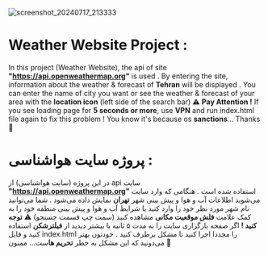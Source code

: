 ![screenshot_20240717_213333](https://github.com/user-attachments/assets/4ced3fd7-6253-41a9-8e82-9fbbaafd37c4)

# Weather Website Project :

In this project (Weather Website), the api of site **"https://api.openweathermap.org"** is used .
By entering the site, information about the weather & forecast of **Tehran** will be displayed .
You can enter the name of city you want or see the weather & forecast of your area with the **location icon** (left side of the search bar)
⚠️ **Pay Attention !**
If you see loading page for **5 seconds or more**, use **VPN** and run index.html file again to fix this problem ! You know it's because os **sanctions**...
Thanks 🌷

# پروژه سایت هواشناسی :

در این پروژه (سایت هواشناسی) از api سایت **"https://api.openweathermap.org"** استفاده شده است .
هنگامی که وارد سایت می‌شوید اطلاعات آب و هوا و پیش بینی شهر **تهران** نمایش داده می‌شود .
شما می‌توانید نام شهر مورد نظر خود را وارد کنید یا شرایط آب و هوا و پیش بینی منطقه خود را به کمک علامت **فلش موقعیت مکانی** مشاهده کنید (سمت چپ قسمت جستجو)
⚠️ **توجه کنید !**
اگر صفحه بارگزاری سایت را به مدت ۵ ثانیه یا بیشتر دیدید از **فیلترشکن** استفاده کنید و فایل index.html را مجددا اجرا کنید تا مشکل برطرف کنید . خودتون بهتر می‌دونید که این مشکل به خطر **تحریم ها**ست...
ممنون 🌷
